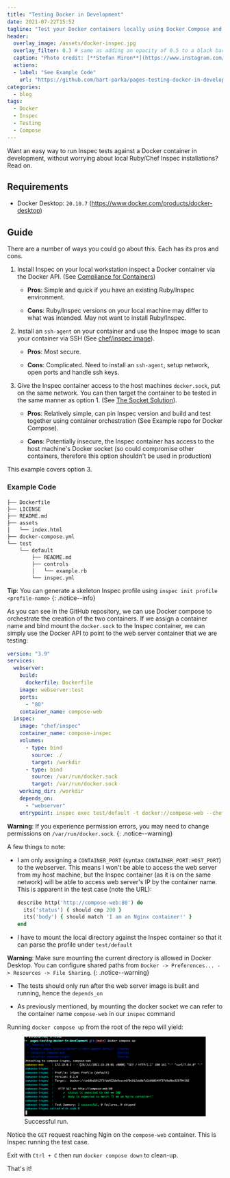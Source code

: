 ```yaml
---
title: "Testing Docker in Development"
date: 2021-07-22T15:52
tagline: "Test your Docker containers locally using Docker Compose and Inspec."
header:
  overlay_image: /assets/docker-inspec.jpg
  overlay_filter: 0.3 # same as adding an opacity of 0.5 to a black background
  caption: "Photo credit: [**Stefan Miron**](https://www.instagram.com/stefanmironphotography)"
  actions:
  - label: "See Example Code"
    url: "https://github.com/bart-parka/pages-testing-docker-in-development"
categories:
  - blog
tags:
  - Docker
  - Inspec
  - Testing
  - Compose
---
```


Want an easy way to run Inspec tests against a Docker container in development, without worrying about local Ruby/Chef Inspec installations? Read on.

## Requirements

- Docker Desktop: `20.10.7` (https://www.docker.com/products/docker-desktop)

## Guide

There are a number of ways you could go about this. Each has its pros and cons.

1. Install Inspec on your local workstation inspect a Docker container via the Docker API. (See [Compliance for Containers](https://blog.chef.io/docker-container-compliance-with-inspec))

    - **Pros**: Simple and quick if you have an existing Ruby/Inspec environment.

    - **Cons**: Ruby/Inspec versions on your local machine may differ to what was intended. May not want to install Ruby/Inspec.

2. Install an `ssh-agent` on your container and use the Inspec image to scan your container via SSH (See [chef/inspec image](https://hub.docker.com/r/chef/inspec)).

    - **Pros**: Most secure.

    - **Cons**: Complicated. Need to install an `ssh-agent`, setup network, open ports and handle ssh keys.

3. Give the Inspec container access to the host machines `docker.sock`, put on the same network. You can then target the container to be tested in the same manner as option 1. (See [The Socket Solution](http://jpetazzo.github.io/2015/09/03/do-not-use-docker-in-docker-for-ci/)).

    - **Pros**: Relatively simple, can pin Inspec version and build and test together using container orchestration (See Example repo for Docker Compose).

    - **Cons**: Potentially insecure, the Inspec container has access to the host machine's Docker socket (so could compromise other containers, therefore this option shouldn't be used in production)

This example covers option 3.

### Example Code

```
├── Dockerfile
├── LICENSE
├── README.md
├── assets
│   └── index.html
├── docker-compose.yml
└── test
    └── default
        ├── README.md
        ├── controls
        │   └── example.rb
        └── inspec.yml

```

**Tip**: You can generate a skeleton Inspec profile using `inspec init profile <profile-name>`
{: .notice--info}

As you can see in the GitHub repository, we can use Docker compose to orchestrate the creation of the two containers. If we assign a container name and bind mount the `docker.sock` to the Inspec container, we can simply use the Docker API to point to the web server container that we are testing:

```yaml
version: "3.9"
services:
  webserver:
    build:
      dockerfile: Dockerfile
    image: webserver:test
    ports:
      - "80"
    container_name: compose-web
  inspec:
    image: "chef/inspec"
    container_name: compose-inspec
    volumes:
      - type: bind
        source: ./
        target: /workdir
      - type: bind
        source: /var/run/docker.sock
        target: /var/run/docker.sock
    working_dir: /workdir
    depends_on:
      - "webserver"
    entrypoint: inspec exec test/default -t docker://compose-web --chef-license accept-silent

```

**Warning**: If you experience permission errors, you may need to change permissions on `/var/run/docker.sock`.
{: .notice--warning}

A few things to note:

* I am only assigning a `CONTAINER_PORT` (syntax `CONTAINER_PORT:HOST_PORT`) to the webserver. This means I won't be able to access the web server from my host machine, but the Inspec container (as it is on the same network) will be able to access web server's IP by the container name. This is apparent in the test case (note the URL):

  ```ruby
  describe http('http://compose-web:80') do
    its('status') { should cmp 200 }
    its('body') { should match 'I am an Nginx container!' }
  end
  ```

* I have to mount the local directory against the Inspec container so that it can parse the profile under `test/default`

**Warning**: Make sure mounting the current directory is allowed in Docker Desktop. You can configure shared paths from `Docker -> Preferences... -> Resources -> File Sharing`.
{: .notice--warning}

* The tests should only run after the web server image is built and running, hence the `depends_on`

* As previously mentioned, by mounting the docker socket we can refer to the container name `compose-web` in our `inspec` command

Running `docker compose up` from the root of the repo will yield:

<figure>
  <img src="/assets/images/2021-07-22-docker-inspec/docker-compose-up.png">
  <figcaption>Successful run.</figcaption>
</figure>

Notice the `GET` request reaching Ngin on the `compose-web` container. This is Inspec running the test case.

Exit with `Ctrl + C` then run `docker compose down` to clean-up.

That's it!
